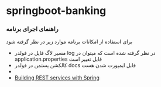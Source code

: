 # springboot-banking 
### راهنمای اجرای برنامه

برای استفاده از امکانات برنامه موارد زیر در نظر گرفته شود

* مسیر لاگ فایل در فولدر log در نظر گرفته شده است که میتوان در application.properties قابل تغییر است 
* کالکشن پستمن در فولدر docs قابل ایمپورت شدن هست 
* 
* [Building REST services with Spring](https://spring.io/guides/tutorials/rest/)